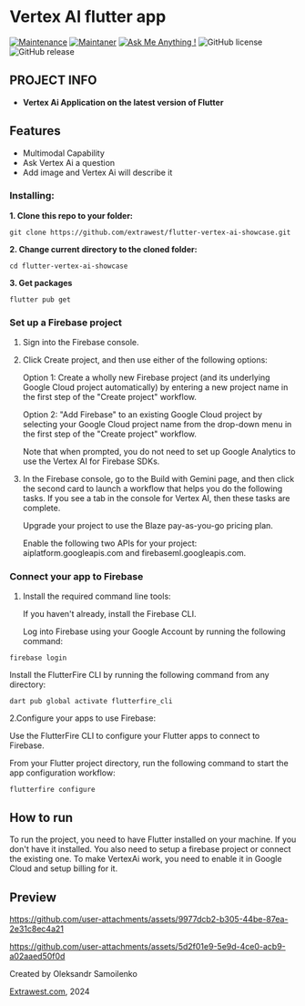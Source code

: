 # Vertex AI flutter app
[![Maintenance](https://img.shields.io/badge/Maintained%3F-yes-green.svg)]()
[![Maintaner](https://img.shields.io/static/v1?label=Oleksandr%20Samoilenko&message=Maintainer&color=red)](mailto:oleksandr.samoilenko@extrawest.com)
[![Ask Me Anything !](https://img.shields.io/badge/Ask%20me-anything-1abc9c.svg)]()
![GitHub license](https://img.shields.io/github/license/Naereen/StrapDown.js.svg)
![GitHub release](https://img.shields.io/badge/release-v1.0.0-blue)

## PROJECT INFO

- **Vertex Ai Application on the latest version of Flutter**



## Features

- Multimodal Capability
- Ask Vertex Ai a question
- Add image and Vertex Ai will describe it

### Installing:

**1. Clone this repo to your folder:**

```
git clone https://github.com/extrawest/flutter-vertex-ai-showcase.git
```

**2. Change current directory to the cloned folder:**

```
cd flutter-vertex-ai-showcase
```

**3. Get packages**

```
flutter pub get
```

### Set up a Firebase project
1. Sign into the Firebase console.

2. Click Create project, and then use either of the following options:

   Option 1: Create a wholly new Firebase project (and its underlying Google Cloud project automatically) by entering a new project name in the first step of the "Create project" workflow.

   Option 2: "Add Firebase" to an existing Google Cloud project by selecting your Google Cloud project name from the drop-down menu in the first step of the "Create project" workflow.

   Note that when prompted, you do not need to set up Google Analytics to use the Vertex AI for Firebase SDKs.

3. In the Firebase console, go to the Build with Gemini page, and then click the second card to launch a workflow that helps you do the following tasks. If you see a tab in the console for Vertex AI, then these tasks are complete.

   Upgrade your project to use the Blaze pay-as-you-go pricing plan.

   Enable the following two APIs for your project:
   aiplatform.googleapis.com and firebaseml.googleapis.com.

### Connect your app to Firebase
1. Install the required command line tools:

   If you haven't already, install the Firebase CLI.

   Log into Firebase using your Google Account by running the following command:

```
firebase login
```

Install the FlutterFire CLI by running the following command from any directory:

```
dart pub global activate flutterfire_cli
```

2.Configure your apps to use Firebase:

Use the FlutterFire CLI to configure your Flutter apps to connect to Firebase.

From your Flutter project directory, run the following command to start the app configuration workflow:

```
flutterfire configure
```



## How to run

To run the project, you need to have Flutter installed on your machine. If you don't have it installed.
You also need to setup a firebase project or connect the existing one.
To make VertexAi work, you need to enable it in Google Cloud and setup billing for it.





## Preview
https://github.com/user-attachments/assets/9977dcb2-b305-44be-87ea-2e31c8ec4a21

https://github.com/user-attachments/assets/5d2f01e9-5e9d-4ce0-acb9-a02aaed50f0d



Created by Oleksandr Samoilenko

[Extrawest.com](https://www.extrawest.com), 2024

